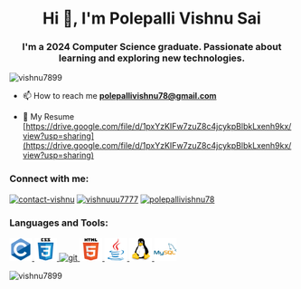 <h1 align="center">Hi 👋, I'm Polepalli Vishnu Sai</h1>
<h3 align="center">I'm a 2024 Computer Science graduate. Passionate about learning and exploring new technologies.</h3>

<p align="left"> <img src="https://komarev.com/ghpvc/?username=vishnu7899&label=Profile%20views&color=0e75b6&style=flat" alt="vishnu7899" /> </p>

- 📫 How to reach me **polepallivishnu78@gmail.com**

- 📄 My Resume [https://drive.google.com/file/d/1pxYzKIFw7zuZ8c4jcykpBlbkLxenh9kx/view?usp=sharing](https://drive.google.com/file/d/1pxYzKIFw7zuZ8c4jcykpBlbkLxenh9kx/view?usp=sharing)

<h3 align="left">Connect with me:</h3>
<p align="left">
<a href="https://linkedin.com/in/contact-vishnu" target="blank"><img align="center" src="https://raw.githubusercontent.com/rahuldkjain/github-profile-readme-generator/master/src/images/icons/Social/linked-in-alt.svg" alt="contact-vishnu" height="30" width="40" /></a>
<a href="https://instagram.com/vishnuuu7777" target="blank"><img align="center" src="https://raw.githubusercontent.com/rahuldkjain/github-profile-readme-generator/master/src/images/icons/Social/instagram.svg" alt="vishnuuu7777" height="30" width="40" /></a>
<a href="https://www.leetcode.com/polepallivishnu78" target="blank"><img align="center" src="https://raw.githubusercontent.com/rahuldkjain/github-profile-readme-generator/master/src/images/icons/Social/leet-code.svg" alt="polepallivishnu78" height="30" width="40" /></a>
</p>

<h3 align="left">Languages and Tools:</h3>
<p align="left"> <a href="https://www.cprogramming.com/" target="_blank" rel="noreferrer"> <img src="https://raw.githubusercontent.com/devicons/devicon/master/icons/c/c-original.svg" alt="c" width="40" height="40"/> </a> <a href="https://www.w3schools.com/css/" target="_blank" rel="noreferrer"> <img src="https://raw.githubusercontent.com/devicons/devicon/master/icons/css3/css3-original-wordmark.svg" alt="css3" width="40" height="40"/> </a> <a href="https://git-scm.com/" target="_blank" rel="noreferrer"> <img src="https://www.vectorlogo.zone/logos/git-scm/git-scm-icon.svg" alt="git" width="40" height="40"/> </a> <a href="https://www.w3.org/html/" target="_blank" rel="noreferrer"> <img src="https://raw.githubusercontent.com/devicons/devicon/master/icons/html5/html5-original-wordmark.svg" alt="html5" width="40" height="40"/> </a> <a href="https://www.java.com" target="_blank" rel="noreferrer"> <img src="https://raw.githubusercontent.com/devicons/devicon/master/icons/java/java-original.svg" alt="java" width="40" height="40"/> </a> <a href="https://www.linux.org/" target="_blank" rel="noreferrer"> <img src="https://raw.githubusercontent.com/devicons/devicon/master/icons/linux/linux-original.svg" alt="linux" width="40" height="40"/> </a> <a href="https://www.mysql.com/" target="_blank" rel="noreferrer"> <img src="https://raw.githubusercontent.com/devicons/devicon/master/icons/mysql/mysql-original-wordmark.svg" alt="mysql" width="40" height="40"/> </a> </p>

<p><img align="center" src="https://github-readme-stats.vercel.app/api/top-langs?username=vishnu7899&show_icons=true&locale=en&layout=compact" alt="vishnu7899" /></p>
